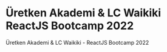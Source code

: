 # Üretken Akademi & LC Waikiki ReactJS Bootcamp 2022
Üretken Akademi &amp; LC Waikiki - ReactJS Bootcamp 2022
